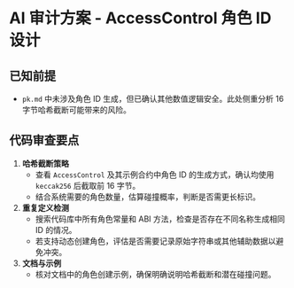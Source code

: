# AI 审计方案 - AccessControl 角色 ID 设计

## 已知前提
- `pk.md` 中未涉及角色 ID 生成，但已确认其他数值逻辑安全。此处侧重分析 16 字节哈希截断可能带来的风险。

## 代码审查要点
1. **哈希截断策略**
   - 查看 `AccessControl` 及其示例合约中角色 ID 的生成方式，确认均使用 `keccak256` 后截取前 16 字节。
   - 结合系统需要的角色数量，估算碰撞概率，判断是否需更长标识。
2. **重复定义检测**
   - 搜索代码库中所有角色常量和 ABI 方法，检查是否存在不同名称生成相同 ID 的情况。
   - 若支持动态创建角色，评估是否需要记录原始字符串或其他辅助数据以避免冲突。
3. **文档与示例**
   - 核对文档中的角色创建示例，确保明确说明哈希截断和潜在碰撞问题。
